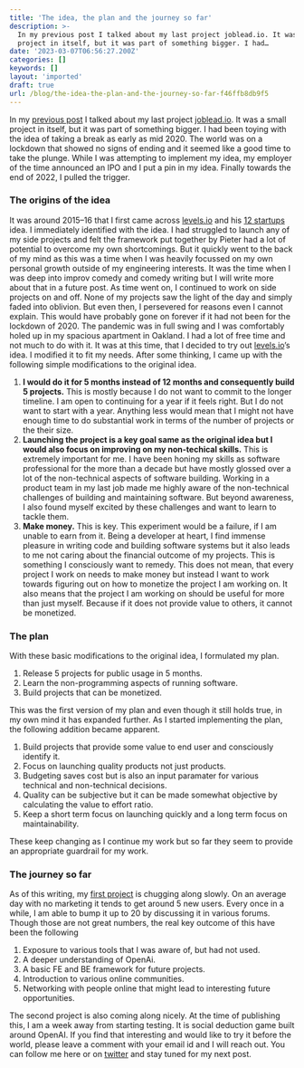 ```yaml
---
title: 'The idea, the plan and the journey so far'
description: >-
  In my previous post I talked about my last project joblead.io. It was a small
  project in itself, but it was part of something bigger. I had…
date: '2023-03-07T06:56:27.200Z'
categories: []
keywords: []
layout: 'imported'
draft: true
url: /blog/the-idea-the-plan-and-the-journey-so-far-f46ffb8db9f5
---
```


In my [previous post](https://vipulvpatil.medium.com/jumping-on-the-ai-bandwagon-d37bc777e456) I talked about my last project [joblead.io](https://joblead.io). It was a small project in itself, but it was part of something bigger. I had been toying with the idea of taking a break as early as mid 2020. The world was on a lockdown that showed no signs of ending and it seemed like a good time to take the plunge. While I was attempting to implement my idea, my employer of the time announced an IPO and I put a pin in my idea. Finally towards the end of 2022, I pulled the trigger.

### The origins of the idea

It was around 2015–16 that I first came across [levels.io](https://medium.com/u/75452cb7f664) and his [12 startups](https://levels.io/12-startups-12-months/) idea. I immediately identified with the idea. I had struggled to launch any of my side projects and felt the framework put together by Pieter had a lot of potential to overcome my own shortcomings. But it quickly went to the back of my mind as this was a time when I was heavily focussed on my own personal growth outside of my engineering interests. It was the time when I was deep into improv comedy and comedy writing but I will write more about that in a future post. As time went on, I continued to work on side projects on and off. None of my projects saw the light of the day and simply faded into oblivion. But even then, I persevered for reasons even I cannot explain. This would have probably gone on forever if it had not been for the lockdown of 2020. The pandemic was in full swing and I was comfortably holed up in my spacious apartment in Oakland. I had a lot of free time and not much to do with it. It was at this time, that I decided to try out [levels.io](https://medium.com/u/75452cb7f664)’s idea. I modified it to fit my needs. After some thinking, I came up with the following simple modifications to the original idea.

1.  **I would do it for 5 months instead of 12 months and consequently build 5 projects.** This is mostly because I do not want to commit to the longer timeline. I am open to continuing for a year if it feels right. But I do not want to start with a year. Anything less would mean that I might not have enough time to do substantial work in terms of the number of projects or the their size.
2.  **Launching the project is a key goal same as the original idea but I would also focus on improving on my non-techical skills.** This is extremely important for me. I have been honing my skills as software professional for the more than a decade but have mostly glossed over a lot of the non-technical aspects of software building. Working in a product team in my last job made me highly aware of the non-technical challenges of building and maintaining software. But beyond awareness, I also found myself excited by these challenges and want to learn to tackle them.
3.  **Make money.** This is key. This experiment would be a failure, if I am unable to earn from it. Being a developer at heart, I find immense pleasure in writing code and building software systems but it also leads to me not caring about the financial outcome of my projects. This is something I consciously want to remedy. This does not mean, that every project I work on needs to make money but instead I want to work towards figuring out on how to monetize the project I am working on. It also means that the project I am working on should be useful for more than just myself. Because if it does not provide value to others, it cannot be monetized.

### The plan

With these basic modifications to the original idea, I formulated my plan.

1.  Release 5 projects for public usage in 5 months.
2.  Learn the non-programming aspects of running software.
3.  Build projects that can be monetized.

This was the first version of my plan and even though it still holds true, in my own mind it has expanded further. As I started implementing the plan, the following addition became apparent.

1.  Build projects that provide some value to end user and consciously identify it.
2.  Focus on launching quality products not just products.
3.  Budgeting saves cost but is also an input paramater for various technical and non-technical decisions.
4.  Quality can be subjective but it can be made somewhat objective by calculating the value to effort ratio.
5.  Keep a short term focus on launching quickly and a long term focus on maintainability.

These keep changing as I continue my work but so far they seem to provide an appropriate guardrail for my work.

### The journey so far

As of this writing, my [first project](https://www.joblead.io) is chugging along slowly. On an average day with no marketing it tends to get around 5 new users. Every once in a while, I am able to bump it up to 20 by discussing it in various forums. Though those are not great numbers, the real key outcome of this have been the following

1.  Exposure to various tools that I was aware of, but had not used.
2.  A deeper understanding of OpenAi.
3.  A basic FE and BE framework for future projects.
4.  Introduction to various online communities.
5.  Networking with people online that might lead to interesting future opportunities.

The second project is also coming along nicely. At the time of publishing this, I am a week away from starting testing. It is social deduction game built around OpenAI. If you find that interesting and would like to try it before the world, please leave a comment with your email id and I will reach out. You can follow me here or on [twitter](https://twitter.com/vipulvpatil) and stay tuned for my next post.
